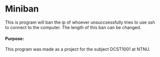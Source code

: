 # Miniban

This is program will ban the ip of whoever unsuccsessfully tries to use ssh to connect to the computer. The length of this ban can be changed. 

#### Purpose:

This program was made as a project for the subject DCST1001 at NTNU. 
